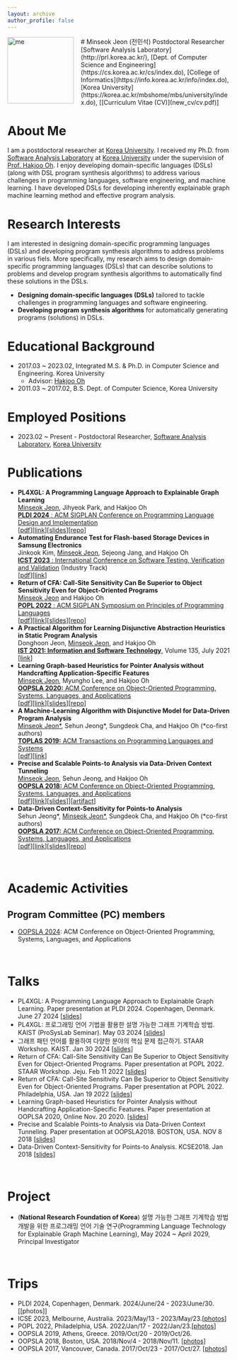 ```yaml
---
layout: archive
author_profile: false 
---
```

<div>
  <img src="images/me.png" alt="me" width="150" style="margin-right: 1rem; float: left"/>
</div>
<!--img src="images/me.png" alt="me" width="160" style="right-margin: 10rem; float: left"/-->
# Minseok Jeon (전민석)  
Postdoctoral Researcher  
[Software Analysis Laboratory](http://prl.korea.ac.kr/),  
[Dept. of Computer Science and Engineering](https://cs.korea.ac.kr/cs/index.do),    
[College of Informatics](https://info.korea.ac.kr/info/index.do), [Korea University](https://korea.ac.kr/mbshome/mbs/university/index.do),    
[[Curriculum Vitae (CV)](new_cv/cv.pdf)]  
  
  
# About Me
I am a postdoctoral researcher at [Korea University](https://www.korea.ac.kr/). 
I received my Ph.D. from [Software Analysis Laboratory](https://prl.korea.ac.kr/) at [Korea University](https://www.korea.ac.kr/) under the supervision of [Prof. Hakjoo Oh](https://prl.korea.ac.kr/members/hakjoo-oh/). 
I enjoy developing domain-specific languages (DSLs) (along with DSL program synthesis algorithms) to address various challenges in programming languages, software engineering, and machine learning. 
I have developed DSLs for developing inherently explainable graph machine learning method and effective program analysis.


# Research Interests

I am interested in designing domain-specific programming languages (DSLs) and developing program synthesis algorithms to address problems in various fiels.
More specifically, my research aims to design domain-specific programming languages (DSLs) that can describe solutions to problems and develop program synthesis algorithms to automatically find these solutions in the DSLs.

+ **Designing domain-specific languages (DSLs)** tailored to tackle challenges in programming languages and software engineering.
+ **Developing program synthesis algorithms** for automatically generating programs (solutions) in DSLs.





# Educational Background
+ 2017.03 ~ 2023.02, Integrated M.S. & Ph.D. in Computer Science and Engineering. Korea University
    * Advisor: [Hakjoo Oh](https://prl.korea.ac.kr/members/hakjoo-oh/)
+ 2011.03 ~ 2017.02, B.S. Dept. of Computer Science, Korea University


# Employed Positions 
+ 2023.02 ~ Present - Postdoctoral Researcher, [Software Analysis Laboratory](http://prl.korea.ac.kr/), [Korea University](https://www.korea.ac.kr/)




# Publications 

+ **PL4XGL: A Programming Language Approach to Explainable Graph Learning**    
  <u>Minseok Jeon</u>, Jihyeok Park, and Hakjoo Oh  
  [**PLDI 2024** : ACM SIGPLAN Conference on Programming Language Design and Implementation](https://pldi24.sigplan.org/)  
  [[pdf](/papers/PLDI24.pdf)][[link](https://dl.acm.org/doi/10.1145/3656464)][[slides](/papers/PLDI2024_slides.pdf)][[repo](https://github.com/kupl/PL4XGL)]
+ **Automating Endurance Test for Flash-based Storage Devices in Samsung Electronics**  
  Jinkook Kim, <u>Minseok Jeon</u>, Sejeong Jang, and Hakjoo Oh  
  [**ICST 2023** : International Conference on Software Testing, Verification and Validation](https://conf.researchr.org/track/icst-2023/icst-2023-industry?) (Industry Track)  
  [[pdf](/papers/ARES.pdf)][[link](https://ieeexplore.ieee.org/document/10132302/)]
+ **Return of CFA: Call-Site Sensitivity Can Be Superior to Object Sensitivity Even for Object-Oriented Programs**  
  <u>Minseok Jeon</u> and Hakjoo Oh  
  [**POPL 2022** : ACM SIGPLAN Symposium on Principles of Programming Languages](https://popl22.sigplan.org/track/POPL-2022-popl-research-papers)  
  [[pdf](/papers/POPL22_Obj2CFA.pdf)][[link](https://dl.acm.org/doi/abs/10.1145/3498720)][[slides](/papers/POPL22_slides.pdf)][[repo](https://github.com/kupl/Obj2CFA)]
+ **A Practical Algorithm for Learning Disjunctive Abstraction Heuristics in Static Program Analysis**  
  Donghoon Jeon, <u>Minseok Jeon</u>, and Hakjoo Oh  
  **[IST 2021: Information and Software Technology](https://www.sciencedirect.com/journal/information-and-software-technology)**, Volume 135, July 2021  
  [[link](https://www.sciencedirect.com/science/article/abs/pii/S0950584921000471?dgcid=coauthor)]
+ **Learning Graph-based Heuristics for Pointer Analysis without Handcrafting Application-Specific Features**  
  <u>Minseok Jeon</u>, Myungho Lee, and Hakjoo Oh   
  [**OOPSLA 2020:** ACM Conference on Object-Oriented Programming, Systems, Languages, and Applications](https://2020.splashcon.org/track/splash-2020-OOPSLA)  
  [[pdf](/papers/Graphick.pdf)][[link](https://dl.acm.org/doi/10.1145/3428247)][[slides](/papers/oopsla2020_slide.pdf)][[repo](https://github.com/kupl/Graphick)]
+ **A Machine-Learning Algorithm with Disjunctive Model for Data-Driven Program Analysis**   
  <u>Minseok Jeon*</u>, Sehun Jeong\*, Sungdeok Cha, and Hakjoo Oh (\*co-first authors)  
  [**TOPLAS 2019:** ACM Transactions on Programming Languages and Systems](https://dl.acm.org/journal/toplas)  
  [[pdf](/papers/TOPLAS19.pdf)][[link](https://dl.acm.org/doi/10.1145/3293607)]
+ **Precise and Scalable Points-to Analysis via Data-Driven Context Tunneling**  
  <u>Minseok Jeon</u>, Sehun Jeong, and Hakjoo Oh  
  [**OOPSLA 2018:** ACM Conference on Object-Oriented Programming, Systems, Languages, and Applications](https://2018.splashcon.org/track/splash-2018-OOPSLA)  
  [[pdf](/papers/oopsla18_paper.pdf)][[link](https://dl.acm.org/doi/10.1145/3276510)][[slides](/papers/oopsla18_slides.pdf)]][[artifact](https://dl.acm.org/do/10.1145/3276931/full/)]
+ **Data-Driven Context-Sensitivity for Points-to Analysis**  
  Sehun Jeong\*, <u>Minseok Jeon*</u>, Sungdeok Cha, and Hakjoo Oh (\*co-first authors)  
  [**OOPSLA 2017:** ACM Conference on Object-Oriented Programming, Systems, Languages, and Applications](https://2017.splashcon.org/track/splash-2017-OOPSLA)    
  [[pdf](/papers/oopsla17a.pdf)][[link](https://dl.acm.org/doi/10.1145/3133924)][[slides](/papers/oopsla17_slides_jeong_jeon.pdf)][[repo](https://github.com/kupl/Data-Driven-Pointsto-Analysis)]
  
&nbsp;  
  
# Academic Activities
## Program Committee (PC) members
+ [OOPSLA 2024](https://2024.splashcon.org/track/splash-2024-oopsla): ACM Conference on Object-Oriented Programming, Systems, Languages, and Applications

  
&nbsp;  
# Talks
+ PL4XGL: A Programming Language Approach to Explainable Graph Learning. Paper presentation at PLDI 2024. Copenhagen, Denmark. June 27 2024 [[slides](/papers/PLDI2024_slides.pdf)]
+ PL4XGL: 프로그래밍 언어 기법을 활용한 설명 가능한 그래프 기계학습 방법. KAIST (ProSysLab Seminar). May 03 2024 [[slides](/papers/PL4XGL_ProSys_slide.pdf)]
+ 그래프 패턴 언어를 활용하여 다양한 분야의 핵심 문제 접근하기. STAAR Workshop. KAIST. Jan 30 2024 [[slides](/papers/ERC_2024_KAIST.pdf)]
+ Return of CFA: Call-Site Sensitivity Can Be Superior to Object Sensitivity Even for Object-Oriented Programs. Paper presentation at POPL 2022. STAAR Workshop. Jeju. Feb 11 2022 [[slides](/papers/CFA_slides.pdf)]
+ Return of CFA: Call-Site Sensitivity Can Be Superior to Object Sensitivity Even for Object-Oriented Programs. Paper presentation at POPL 2022. Philadelphia, USA. Jan 19 2022 [[slides](/papers/POPL22_slides.pdf)]
+ Learning Graph-based Heuristics for Pointer Analysis without Handcrafting Application-Specific Features. Paper presentation at OOPLSA 2020, Online Nov. 20 2020. [[slides](/papers/oopsla2020_slide.pdf)] 
+ Precise and Scalable Points-to Analysis via Data-Driven Context Tunneling. Paper presentation at OOPSLA2018. BOSTON, USA. NOV 8 2018 [[slides](/papers/oopsla18_slides.pdf)]
+ Data-Driven Context-Sensitivity for Points-to Analysis. KCSE2018. Jan 2018 [[slides](/papers/KCSESlide.pdf)]
  
&nbsp;  
  


# Project
+ (**National Research Foundation of Korea**) 설명 가능한 그래프 기계학습 방법 개발을 위한 프로그래밍 언어 기술 연구(Programming Language Technology for Explainable Graph Machine Learning), May 2024 ~ April 2029, Principal Investigator
  


<!-- Project
+ Bachelor Degree Project : Enough to check Collatz Conjecture for 16k+11 [[pdf](/papers/ccPaper.pdf)] --> 
&nbsp;  
  
  
# Trips
+ PLDI 2024, Copenhagen, Denmark. 2024/June/24 - 2023/June/30.[[photos]] 
+ ICSE 2023, Melbourne, Australia. 2023/May/13 - 2023/May/23.[[photos](https://photos.app.goo.gl/uj58LVXgQwAFspe26)] 
+ POPL 2022, Philadelphia, USA. 2022/Jan/17 - 2022/Jan/23.[[photos](https://photos.app.goo.gl/mPP1bNUytRND3Qxt5)] 
+ OOPSLA 2019, Athens, Greece. 2019/Oct/20 - 2019/Oct/26. 
+ OOPSLA 2018, Boston, USA. 2018/Nov/4 - 2018/Nov/11. [[photos](https://photos.google.com/share/AF1QipP7fy5Ns5z4Sy1TYTuPEp77spDsrG6wZPjp2LxGqDA2WKlmwOmFHuG4uRxETTGpFw?key=WGhVOWtPRkpLS0xpWEpKVEthNWczZXpxV0ZvNUlR)] 
+ OOPSLA 2017, Vancouver, Canada. 2017/Oct/23 - 2017/Oct/27. [[photos](https://photos.google.com/share/AF1QipMzIt3Jd4yTlwBg-at0ocKlGelQ08QT3M13hP6b79Xo4IE8xGLBvwxzMlmL8gYXYw?key=Z0tQOFV3RDFsRXNfc1ExQ2haWDRJTFlBZkZHQkFR)] 
  
  
  

